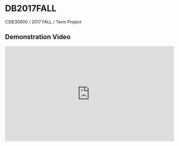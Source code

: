 # DB2017FALL
CSIE30600 / 2017 FALL / Term Project

## Demonstration Video

<iframe width="560" height="315" src="https://www.youtube.com/embed/rCZx3Wo87d4" frameborder="0" allow="autoplay; encrypted-media" allowfullscreen></iframe>
